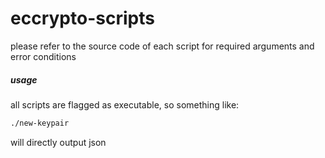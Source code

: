 
# eccrypto-scripts

please refer to the source code of each script for required arguments and error conditions

##### usage

all scripts are flagged as executable, so something like:

```bash
./new-keypair
```

will directly output json
